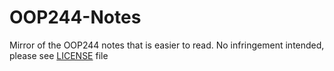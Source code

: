 # OOP244-Notes
Mirror of the OOP244 notes that is easier to read. No infringement intended, please see [LICENSE](LICENSE) file
